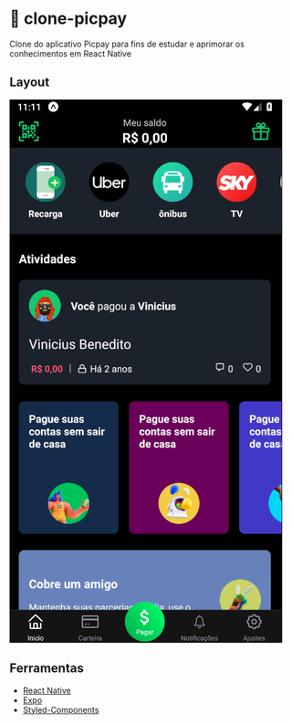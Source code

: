 # :rocket: clone-picpay
Clone do aplicativo Picpay para fins de estudar e aprimorar os conhecimentos em React Native

## Layout

<img src="https://github.com/viniciusbls9/clone-picpay/blob/master/assets/git/inicial.png" />

## Ferramentas

- [React Native](https://reactnative.dev/)
- [Expo](https://expo.io/)
- [Styled-Components](https://styled-components.com/)
